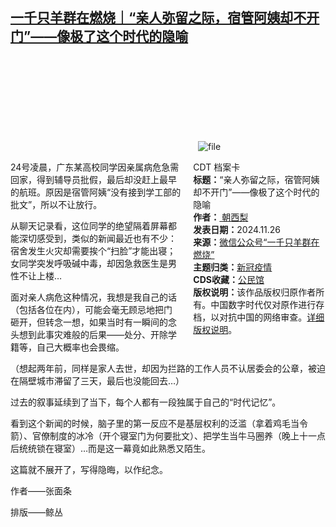 <!--1732611031000-->
[一千只羊群在燃烧｜“亲人弥留之际，宿管阿姨却不开门”——像极了这个时代的隐喻](https://chinadigitaltimes.net/chinese/713488.html)
------

<p><img decoding="async" src="data:image/svg+xml,%3Csvg%20xmlns='http://www.w3.org/2000/svg'%20viewBox='0%200%200%200'%3E%3C/svg%3E" alt="file" data-lazy-src="https://chinadigitaltimes.net/chinese/files/2024/11/image-1732621920460.png"><noscript><img decoding="async" src="https://chinadigitaltimes.net/chinese/files/2024/11/image-1732621920460.png" alt="file"></noscript></p><div style="width:42%;float:right;padding-left:20px;"><div class="su-spoiler su-spoiler-style-fancy su-spoiler-icon-chevron-circle" data-scroll-offset="0" data-anchor-in-url="no"><div class="su-spoiler-title" tabindex="0" role="button"><span class="su-spoiler-icon"></span>CDT 档案卡</div><div class="su-spoiler-content su-u-clearfix su-u-trim"><strong>标题：</strong>“亲人弥留之际，宿管阿姨却不开门”——像极了这个时代的隐喻<br><strong>作者：</strong><a href="https://chinadigitaltimes.net/space/一千只羊群在燃烧" target="_blank"> 朝西梨</a><br><strong>发表日期：</strong>2024.11.26<br><strong>来源：</strong><a href="https://archive.ph/?url=https://mp.weixin.qq.com/s/Jz-5L-LjWYA7vRcaSuvvPA" target="_blank">微信公众号“一千只羊群在燃烧”</a><br><strong>主题归类：</strong><a href="https://chinadigitaltimes.net/space/新冠疫情" target="_blank">新冠疫情</a><br><strong>CDS收藏：</strong><a href="https://chinadigitaltimes.net/space/%E5%85%AC%E6%B0%91%E9%A6%86" target="_blank" rel="noopener">公民馆</a><br><strong>版权说明：</strong>该作品版权归原作者所有。中国数字时代仅对原作进行存档，以对抗中国的网络审查。<a href="https://chinadigitaltimes.net/chinese/copyright">详细版权说明</a>。</div></div></div><p>24号凌晨，广东某高校同学因亲属病危急需回家，得到辅导员批假，最后却没赶上最早的航班。原因是宿管阿姨“没有接到学工部的批文”，所以不让放行。</p><p>从聊天记录看，这位同学的绝望隔着屏幕都能深切感受到，类似的新闻最近也有不少：宿舍发生火灾却需要挨个“扫脸”才能出寝；女同学突发呼吸碱中毒，却因急救医生是男性不让上楼…</p><p>面对亲人病危这种情况，我想是我自己的话（包括各位在内），可能会毫无顾忌地把门砸开，但转念一想，如果当时有一瞬间的念头想到此事灾难般的后果——处分、开除学籍等，自己大概率也会畏缩。</p><p>（想起两年前，同样是家人去世，却因为拦路的工作人员不认居委会的公章，被迫在隔壁城市滞留了三天，最后也没能回去…）</p><p>过去的叙事延续到了当下，每个人都有一段独属于自己的“时代记忆”。</p><p>看到这个新闻的时候，脑子里的第一反应不是基层权利的泛滥（拿着鸡毛当令箭）、官僚制度的冰冷（开个寝室门为何要批文）、把学生当牛马圈养（晚上十一点后统统锁在寝室）…而是这一幕竟如此熟悉又陌生。</p><p>这篇就不展开了，写得隐晦，以作纪念。</p><p>作者——张面条</p><p>排版——鲸丛</p><div class="addtoany_share_save_container addtoany_content addtoany_content_bottom"><div class="a2a_kit a2a_kit_size_32 addtoany_list" data-a2a-url="https://chinadigitaltimes.net/chinese/713488.html" data-a2a-title="一千只羊群在燃烧｜“亲人弥留之际，宿管阿姨却不开门”——像极了这个时代的隐喻"><a class="a2a_button_facebook" href="https://www.addtoany.com/add_to/facebook?linkurl=https%3A%2F%2Fchinadigitaltimes.net%2Fchinese%2F713488.html&amp;linkname=%E4%B8%80%E5%8D%83%E5%8F%AA%E7%BE%8A%E7%BE%A4%E5%9C%A8%E7%87%83%E7%83%A7%EF%BD%9C%E2%80%9C%E4%BA%B2%E4%BA%BA%E5%BC%A5%E7%95%99%E4%B9%8B%E9%99%85%EF%BC%8C%E5%AE%BF%E7%AE%A1%E9%98%BF%E5%A7%A8%E5%8D%B4%E4%B8%8D%E5%BC%80%E9%97%A8%E2%80%9D%E2%80%94%E2%80%94%E5%83%8F%E6%9E%81%E4%BA%86%E8%BF%99%E4%B8%AA%E6%97%B6%E4%BB%A3%E7%9A%84%E9%9A%90%E5%96%BB" title="Facebook" rel="nofollow noopener" target="_blank"></a><a class="a2a_button_twitter" href="https://www.addtoany.com/add_to/twitter?linkurl=https%3A%2F%2Fchinadigitaltimes.net%2Fchinese%2F713488.html&amp;linkname=%E4%B8%80%E5%8D%83%E5%8F%AA%E7%BE%8A%E7%BE%A4%E5%9C%A8%E7%87%83%E7%83%A7%EF%BD%9C%E2%80%9C%E4%BA%B2%E4%BA%BA%E5%BC%A5%E7%95%99%E4%B9%8B%E9%99%85%EF%BC%8C%E5%AE%BF%E7%AE%A1%E9%98%BF%E5%A7%A8%E5%8D%B4%E4%B8%8D%E5%BC%80%E9%97%A8%E2%80%9D%E2%80%94%E2%80%94%E5%83%8F%E6%9E%81%E4%BA%86%E8%BF%99%E4%B8%AA%E6%97%B6%E4%BB%A3%E7%9A%84%E9%9A%90%E5%96%BB" title="Twitter" rel="nofollow noopener" target="_blank"></a><a class="a2a_button_telegram" href="https://www.addtoany.com/add_to/telegram?linkurl=https%3A%2F%2Fchinadigitaltimes.net%2Fchinese%2F713488.html&amp;linkname=%E4%B8%80%E5%8D%83%E5%8F%AA%E7%BE%8A%E7%BE%A4%E5%9C%A8%E7%87%83%E7%83%A7%EF%BD%9C%E2%80%9C%E4%BA%B2%E4%BA%BA%E5%BC%A5%E7%95%99%E4%B9%8B%E9%99%85%EF%BC%8C%E5%AE%BF%E7%AE%A1%E9%98%BF%E5%A7%A8%E5%8D%B4%E4%B8%8D%E5%BC%80%E9%97%A8%E2%80%9D%E2%80%94%E2%80%94%E5%83%8F%E6%9E%81%E4%BA%86%E8%BF%99%E4%B8%AA%E6%97%B6%E4%BB%A3%E7%9A%84%E9%9A%90%E5%96%BB" title="Telegram" rel="nofollow noopener" target="_blank"></a><a class="a2a_button_reddit" href="https://www.addtoany.com/add_to/reddit?linkurl=https%3A%2F%2Fchinadigitaltimes.net%2Fchinese%2F713488.html&amp;linkname=%E4%B8%80%E5%8D%83%E5%8F%AA%E7%BE%8A%E7%BE%A4%E5%9C%A8%E7%87%83%E7%83%A7%EF%BD%9C%E2%80%9C%E4%BA%B2%E4%BA%BA%E5%BC%A5%E7%95%99%E4%B9%8B%E9%99%85%EF%BC%8C%E5%AE%BF%E7%AE%A1%E9%98%BF%E5%A7%A8%E5%8D%B4%E4%B8%8D%E5%BC%80%E9%97%A8%E2%80%9D%E2%80%94%E2%80%94%E5%83%8F%E6%9E%81%E4%BA%86%E8%BF%99%E4%B8%AA%E6%97%B6%E4%BB%A3%E7%9A%84%E9%9A%90%E5%96%BB" title="Reddit" rel="nofollow noopener" target="_blank"></a><a class="a2a_button_whatsapp" href="https://www.addtoany.com/add_to/whatsapp?linkurl=https%3A%2F%2Fchinadigitaltimes.net%2Fchinese%2F713488.html&amp;linkname=%E4%B8%80%E5%8D%83%E5%8F%AA%E7%BE%8A%E7%BE%A4%E5%9C%A8%E7%87%83%E7%83%A7%EF%BD%9C%E2%80%9C%E4%BA%B2%E4%BA%BA%E5%BC%A5%E7%95%99%E4%B9%8B%E9%99%85%EF%BC%8C%E5%AE%BF%E7%AE%A1%E9%98%BF%E5%A7%A8%E5%8D%B4%E4%B8%8D%E5%BC%80%E9%97%A8%E2%80%9D%E2%80%94%E2%80%94%E5%83%8F%E6%9E%81%E4%BA%86%E8%BF%99%E4%B8%AA%E6%97%B6%E4%BB%A3%E7%9A%84%E9%9A%90%E5%96%BB" title="WhatsApp" rel="nofollow noopener" target="_blank"></a><a class="a2a_button_email" href="https://www.addtoany.com/add_to/email?linkurl=https%3A%2F%2Fchinadigitaltimes.net%2Fchinese%2F713488.html&amp;linkname=%E4%B8%80%E5%8D%83%E5%8F%AA%E7%BE%8A%E7%BE%A4%E5%9C%A8%E7%87%83%E7%83%A7%EF%BD%9C%E2%80%9C%E4%BA%B2%E4%BA%BA%E5%BC%A5%E7%95%99%E4%B9%8B%E9%99%85%EF%BC%8C%E5%AE%BF%E7%AE%A1%E9%98%BF%E5%A7%A8%E5%8D%B4%E4%B8%8D%E5%BC%80%E9%97%A8%E2%80%9D%E2%80%94%E2%80%94%E5%83%8F%E6%9E%81%E4%BA%86%E8%BF%99%E4%B8%AA%E6%97%B6%E4%BB%A3%E7%9A%84%E9%9A%90%E5%96%BB" title="Email" rel="nofollow noopener" target="_blank"></a><a class="a2a_button_copy_link" href="https://www.addtoany.com/add_to/copy_link?linkurl=https%3A%2F%2Fchinadigitaltimes.net%2Fchinese%2F713488.html&amp;linkname=%E4%B8%80%E5%8D%83%E5%8F%AA%E7%BE%8A%E7%BE%A4%E5%9C%A8%E7%87%83%E7%83%A7%EF%BD%9C%E2%80%9C%E4%BA%B2%E4%BA%BA%E5%BC%A5%E7%95%99%E4%B9%8B%E9%99%85%EF%BC%8C%E5%AE%BF%E7%AE%A1%E9%98%BF%E5%A7%A8%E5%8D%B4%E4%B8%8D%E5%BC%80%E9%97%A8%E2%80%9D%E2%80%94%E2%80%94%E5%83%8F%E6%9E%81%E4%BA%86%E8%BF%99%E4%B8%AA%E6%97%B6%E4%BB%A3%E7%9A%84%E9%9A%90%E5%96%BB" title="Copy Link" rel="nofollow noopener" target="_blank"></a><a class="a2a_dd addtoany_share_save addtoany_share" href="https://www.addtoany.com/share"></a></div></div>
